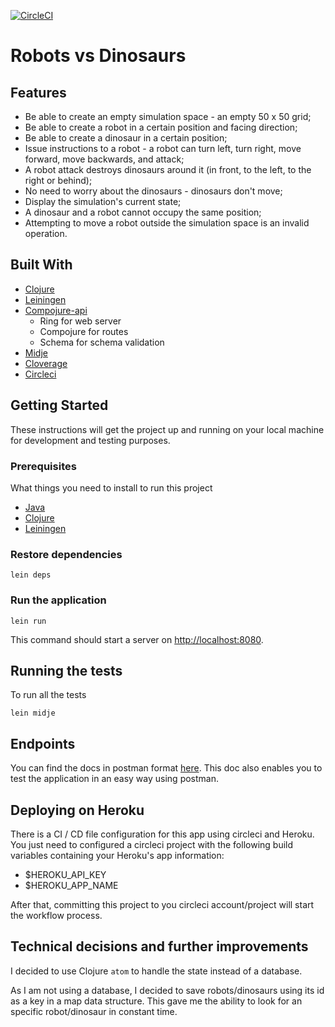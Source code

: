 [![CircleCI](https://circleci.com/gh/WennderSantos/robotsanddinosaurs/tree/master.svg?style=svg)](https://circleci.com/gh/WennderSantos/robotsanddinosaurs/tree/master)

# Robots vs Dinosaurs

## Features

- Be able to create an empty simulation space - an empty 50 x 50 grid;
- Be able to create a robot in a certain position and facing direction;
- Be able to create a dinosaur in a certain position;
- Issue instructions to a robot - a robot can turn left, turn right, move forward, move backwards, and attack;
- A robot attack destroys dinosaurs around it (in front, to the left, to the right or behind);
- No need to worry about the dinosaurs - dinosaurs don't move;
- Display the simulation's current state;
- A dinosaur and a robot cannot occupy the same position;
- Attempting to move a robot outside the simulation space is an invalid operation.

## Built With

* [Clojure](https://clojure.org/)
* [Leiningen](https://leiningen.org/)
* [Compojure-api](https://github.com/metosin/compojure-api)
  * Ring for web server
  * Compojure for routes
  * Schema for schema validation
* [Midje](https://github.com/marick/Midje)
* [Cloverage](https://github.com/cloverage/cloverage)
* [Circleci](https://circleci.com/)

## Getting Started

These instructions will get the project up and running on your local machine for development and testing purposes.

### Prerequisites

What things you need to install to run this project

* [Java](http://www.oracle.com/technetwork/pt/java/javase/downloads/jdk8-downloads-2133151.html)
* [Clojure](https://clojure.org/guides/getting_started)
* [Leiningen](https://leiningen.org/)

### Restore dependencies
```
lein deps
```

### Run the application

```
lein run
```
This command should start a server on [http://localhost:8080](http://localhost:8080).

## Running the tests

To run all the tests
```
lein midje
```

## Endpoints
You can find the docs in postman format [here](https://documenter.getpostman.com/view/3275327/RzfaqrD6). This doc also enables you to test the application in an easy way using postman.


## Deploying on Heroku

There is a CI / CD file configuration for this app using circleci and Heroku. You just need to configured a circleci project with the following build variables containing your Heroku's app information:

* $HEROKU_API_KEY
* $HEROKU_APP_NAME

After that, committing this project to you circleci account/project will start the workflow process.

## Technical decisions and further improvements

I decided to use Clojure `atom` to handle the state instead of a database.

As I am not using a database, I decided to save robots/dinosaurs using its id as a key in a map data structure. This gave me the ability to look for an specific robot/dinosaur in constant time.